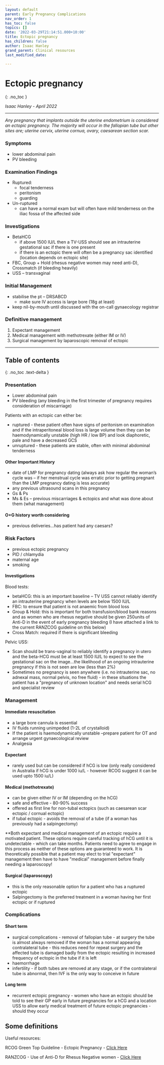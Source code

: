 ```yaml
---
layout: default
parent: Early Pregnancy Complications
nav_order: 1
has_toc: false
topics: []
date: '2022-03-29T21:14:51.000+10:00'
title: Ectopic pregnancy
has_children: false
author: Isaac Hanley
grand_parent: Clinical resources
last_modified_date: 

---
```

# Ectopic pregnancy

{: .no_toc }

_Isaac Hanley - April 2022_

***

<div class="code-example bg-grey-lt-100" markdown="1">

_Any pregnancy that implants outside the uterine endometrium is considered an ectopic pregnancy.  The majority will occur in the fallopian tube but other sites are; uterine cervix, uterine cornua, ovary, caesarean section scar._

### Symptoms

* lower abdominal pain
* PV bleeding

### Examination Findings

* Ruptured:
  * focal tenderness
  * peritonism
  * guarding
* Un-ruptured
  * can have a normal exam but will often have mild tenderness on the iliac fossa of the affected side

### Investigations

* BetaHCG
  * if above 1500 IU/L then a TV-USS should see an intrauterine gestational sac if there is one present
  * if there is an ectopic there will often be a pregnancy sac identified (location depends on ectopic site)
* FBC, Group + Hold (rhesus negative women may need anti-D), Crossmatch (if bleeding heavily)
* USS – transvaginal

### Initial Management

* stabilise the pt – DRSABCD
  * make sure IV access is large bore (18g at least)
* keep nil-by-mouth until discussed with the on-call gynaecology registrar

### Definitive management

1. Expectant management
2. Medical management with methotrexate (either IM or IV)
3. Surgical management by laparoscopic removal of ectopic

</div>

***

## Table of contents

{: .no_toc .text-delta }

### Presentation

* Lower abdominal pain
* PV bleeding (any bleeding in the first trimester of pregnancy requires consideration of miscarriage)

Patients with an ectopic can either be:

* ruptured - these patient often have signs of peritonism on examination and if the intraperitoneal blood loss is large volume then they can be haemodynamically unstable (high HR / low BP) and look diaphoretic, pale and have a decreased GCS
* unruptured - these patients are stable, often with minimal abdominal tenderness

#### Other Important History

* date of LMP for pregnancy dating (always ask how regular the woman’s cycle was – if her menstrual cycle was erratic prior to getting pregnant than the LMP pregnancy dating is less accurate)
* any previous ultrasound scans in this pregnancy
* Gs & Ps
* Ms & Es – previous miscarriages & ectopics and what was done about them (what management)

#### O+G history worth considering

* previous deliveries…has patient had any caesars?

### Risk Factors

* previous ectopic pregnancy
* PID / chlamydia
* maternal age
* smoking

#### Investigations

Blood tests:

* betaHCG: this is an important baseline – TV USS cannot reliably identify an intrauterine pregnancy when levels are below 1500 IU/L
* FBC: to ensure that patient is not anaemic from blood loss
* Group & Hold: this is important for both transfusion/blood bank reasons and as women who are rhesus negative should be given 250units of Anti-D in the event of early pregnancy bleeding (I have attached a link to the current RANZCOG guideline on this below)
* Cross Match: required if there is significant bleeding

Pelvic USS:

* Scan should be trans-vaginal to reliably identify a pregnancy in utero and the beta-HCG must be at least 1500 IU/L to expect to see the gestational sac on the image…the likelihood of an ongoing intrauterine pregnancy if this is not seen are low (less than 2%)
* Sometimes no pregnancy is seen anywhere (i.e. no intrauterine sac, no adnexal mass, normal pelvis, no free fluid) - in these situations the patient has a "pregnancy of unknown location" and needs serial hCG and specialist review

### Management

#### Immediate resuscitation

* a large bore cannula is essential
* IV fluids running unimpeded (1-2L of crystalloid)
* If the patient is haemodynamically unstable –prepare patient for OT and arrange urgent gynaecological review
* Analgesia

#### Expectant

* rarely used but can be considered if hCG is low (only really considered in Australia if hCG is under 1000 iu/L - however RCOG suggest it can be used upto 1500 iu/L)

#### Medical (methotrexate)

* can be given either IV or IM (depending on the hCG)
* safe and effective - 80-90% success
* offered as first line for non-tubal ectopics (such as caesarean scar ectopic / cornual ectopic)
* if tubal ectopic - avoids the removal of a tube (if a woman has previously had a salpingectomy)

\**Both expectant and medical management of an ectopic require a motivated patient.   These options require careful tracking of hCG until it is undetectable - which can take months.  Patients need to agree to engage in this process as neither of these options are guaranteed to work.  It is theoretically possible that a patient may elect to trial "expectant" management then have to have "medical" management before finally needing a laparoscopy!

#### Surgical (laparoscopy)

* this is the only reasonable option for a patient who has a ruptured ectopic
* Salpingectomy is the preferred treatment in a woman having her first ectopic or if ruptured

### Complications

#### Short term

* surgical complications - removal of fallopian tube - at surgery the tube is almost always removed if the woman has a normal appearing contralateral tube - this reduces need for repeat surgery and the affected tube is damaged badly from the ectopic resulting in increased frequency of ectopic in the tube if it is left
* haemorrhage
* infertility - if both tubes are removed at any stage, or if the contralateral tube is abnormal, then IVF is the only way to conceive in future

#### Long term

* recurrent ectopic pregnancy - women who have an ectopic should be told to see their GP early in future pregnancies for a hCG and a location USS to allow early medical treatment of future ectopic pregnancies - should they occur

## Some definitions

Useful resources:

RCOG Green Top Guideline - Ectopic Pregnancy - [Click Here](https://obgyn.onlinelibrary.wiley.com/doi/epdf/10.1111/1471-0528.14189 "Ectopic Pregnancy - GTG")

RANZCOG - Use of Anti-D for Rhesus Negative women - [Click Here](https://ranzcog.edu.au/RANZCOG_SITE/media/RANZCOG-MEDIA/Women%27s%20Health/Statement%20and%20guidelines/Clinical-Obstetrics/Use-of-Rh(D)-Isoimmunisation-(C-Obs-6).pdf?ext=.pdf "Anti D Guideline")